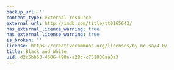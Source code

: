 ```yaml
---
backup_url: ''
content_type: external-resource
external_url: http://imdb.com/title/tt0165643/
has_external_licence_warning: true
has_external_license_warning: true
is_broken: ''
license: https://creativecommons.org/licenses/by-nc-sa/4.0/
title: Black and White
uid: d2c5bb63-4606-498e-a28c-c751838aa0a3
---
```

